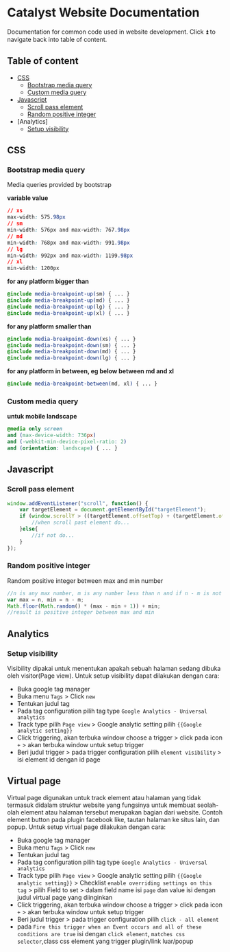 # Catalyst Website Documentation
Documentation for common code used in website development.
Click :arrow_double_up: to navigate back into table of content.

## Table of content
* [CSS](#css)
    * [Bootstrap media query](#bootstrap-media-query)
    * [Custom media query](#custom-media-query)
* [Javascript](#javascript)
    * [Scroll pass element](#scroll-pass-element)
    * [Random positive integer](#random-positive-integer)
* [Analytics]
    * [Setup visibility](#setup-visibility)

## CSS 
### Bootstrap media query
Media queries provided by bootstrap

**variable value**
```css
// xs
max-width: 575.98px
// sm
min-width: 576px and max-width: 767.98px
// md
min-width: 768px and max-width: 991.98px
// lg
min-width: 992px and max-width: 1199.98px
// xl
min-width: 1200px
```
**for any platform bigger than**
```scss
@include media-breakpoint-up(sm) { ... }
@include media-breakpoint-up(md) { ... }
@include media-breakpoint-up(lg) { ... }
@include media-breakpoint-up(xl) { ... }
```
**for any platform smaller than**
```scss
@include media-breakpoint-down(xs) { ... }
@include media-breakpoint-down(sm) { ... }
@include media-breakpoint-down(md) { ... }
@include media-breakpoint-down(lg) { ... }
```
**for any platform in between, eg below between md and xl**
```scss
@include media-breakpoint-between(md, xl) { ... }
```

### Custom media query

**untuk mobile landscape**
```css
@media only screen 
and (max-device-width: 736px) 
and (-webkit-min-device-pixel-ratio: 2)
and (orientation: landscape) { ... }
```

## Javascript

### Scroll pass element

```javascript
window.addEventListener("scroll", function() {
    var targetElement = document.getElementById("targetElement");
    if (window.scrollY > ((targetElement.offsetTop) + (targetElement.offsetHeight))) {
        //when scroll past element do...
    }else{
        //if not do...
    }
}); 
```

### Random positive integer

Random positive integer between max and min number

```javascript
//n is any max number, m is any number less than n and if n - m is not negative
var max = n, min = n - m;
Math.floor(Math.random() * (max - min + 1)) + min;
//result is positive integer between max and min
```

## Analytics

### Setup visibility
Visibility dipakai untuk menentukan apakah sebuah halaman sedang dibuka oleh visitor(Page view). 
Untuk setup visibility dapat dilakukan dengan cara:
* Buka google tag manager
* Buka menu `Tags` > Click `new` 
* Tentukan judul tag
* Pada tag configuration pilih tag type `Google Analytics - Universal analytics`
* Track type pilih `Page view` > Google analytic setting pilih `{{Google analytic setting}}`
* Click triggering, akan terbuka window choose a trigger > click pada icon `+` > akan terbuka window untuk setup trigger
* Beri judul trigger > pada trigger configuration pilih `element visibility` > isi element id dengan id page 

## Virtual page
Virtual page digunakan untuk track element atau halaman yang tidak termasuk didalam struktur website yang fungsinya untuk membuat seolah-olah element atau halaman tersebut merupakan bagian dari website. Contoh element button pada plugin facebook like, tautan halaman ke situs lain, dan popup. Untuk setup virtual page dilakukan dengan cara:
* Buka google tag manager
* Buka menu `Tags` > Click `new` 
* Tentukan judul tag
* Pada tag configuration pilih tag type `Google Analytics - Universal analytics`
* Track type pilih `Page view` > Google analytic setting pilih `{{Google analytic setting}}` > Checklist `enable overriding settings on this tag` > pilih Field to set > dalam field name isi `page` dan value isi dengan judul virtual page yang diinginkan
* Click triggering, akan terbuka window choose a trigger > click pada icon `+` > akan terbuka window untuk setup trigger
* Beri judul trigger > pada trigger configuration pilih `click - all element` 
* pada `Fire this trigger when an Event occurs and all of these conditions are true` isi dengan `click element`, `matches css selector`,class css element yang trigger plugin/link luar/popup
